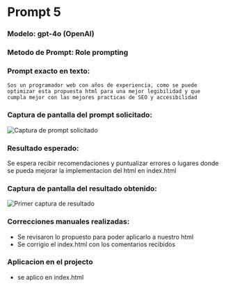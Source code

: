 # Prompt 5

### Modelo: gpt-4o (OpenAI)
### Metodo de Prompt: Role prompting

### Prompt exacto en texto:
```
Sos un programador web con años de experiencia, como se puede
optimizar esta propuesta html para una mejor legibilidad y que 
cumpla mejor con las mejores practicas de SEO y accesibilidad 
```

### Captura de pantalla del prompt solicitado:
![Captura de prompt solicitado](https://i.ibb.co/FbJy1s40/prompt5.jpg)


### Resultado esperado:
Se espera recibir recomendaciones y puntualizar errores o lugares donde se pueda mejorar la implementacion del html en index.html 

### Captura de pantalla del resultado obtenido:
![Primer captura de resultado](https://i.ibb.co/CKQTHm6Q/resultado5num1.jpg)



### Correcciones manuales realizadas:
- Se revisaron lo propuesto para poder aplicarlo a nuestro html
- Se corrigio el index.html con los comentarios recibidos

### Aplicacion en el projecto
- se aplico en index.html